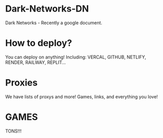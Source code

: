 # Dark-Networks-DN
Dark Networks - Recently a google document.
# How to deploy?
You can deploy on anything! Including: VERCAL, GITHUB, NETLIFY, RENDER, RAILWAY, REPLIT...
# Proxies
We have lists of proxys and more! Games, links, and everything you love!
# GAMES
TONS!!!
